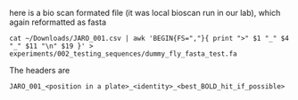 

here is a bio scan formated file (it was local bioscan run in our lab), which again reformatted as fasta

```
cat ~/Downloads/JARO_001.csv | awk 'BEGIN{FS=","}{ print ">" $1 "_" $4 "_" $11 "\n" $19 }' > experiments/002_testing_sequences/dummy_fly_fasta_test.fa
```

The headers are

```
JARO_001_<position in a plate>_<identity>_<best_BOLD_hit_if_possible>
```
